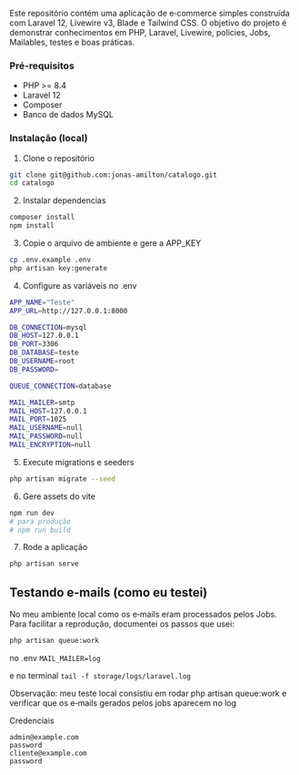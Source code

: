 Este repositório contém uma aplicação de e‑commerce simples construída com Laravel 12, Livewire v3, Blade e Tailwind CSS. O objetivo do projeto é demonstrar conhecimentos em PHP, Laravel, Livewire, policies, Jobs, Mailables, testes e boas práticas.

### Pré-requisitos

-   PHP >= 8.4
-   Laravel 12
-   Composer
-   Banco de dados MySQL

### Instalação (local)

1. Clone o repositório

```bash
git clone git@github.com:jonas-amilton/catalogo.git
cd catalogo
```

2. Instalar dependencias

```bash
composer install
npm install
```

3. Copie o arquivo de ambiente e gere a APP_KEY

```bash
cp .env.example .env
php artisan key:generate
```

4. Configure as variáveis no .env

```bash
APP_NAME="Teste"
APP_URL=http://127.0.0.1:8000

DB_CONNECTION=mysql
DB_HOST=127.0.0.1
DB_PORT=3306
DB_DATABASE=teste
DB_USERNAME=root
DB_PASSWORD=

QUEUE_CONNECTION=database

MAIL_MAILER=smtp
MAIL_HOST=127.0.0.1
MAIL_PORT=1025
MAIL_USERNAME=null
MAIL_PASSWORD=null
MAIL_ENCRYPTION=null
```

5. Execute migrations e seeders

```bash
php artisan migrate --seed
```

6. Gere assets do vite

```bash
npm run dev
# para produção
# npm run build
```

7. Rode a aplicação

```bash
php artisan serve
```

## Testando e‑mails (como eu testei)

No meu ambiente local como os e‑mails eram processados pelos Jobs. Para facilitar a reprodução, documentei os passos que usei:

```bash
php artisan queue:work
```

no .env
`MAIL_MAILER=log`

e no terminal
`tail -f storage/logs/laravel.log`

Observação: meu teste local consistiu em rodar php artisan queue:work e verificar que os e‑mails gerados pelos jobs aparecem no log

Credenciais

````
admin@example.com
password
cliente@example.com
password
````
